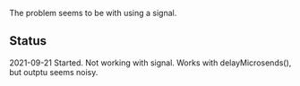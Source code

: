 
The problem seems to be with using a signal.  

## Status

2021-09-21	Started. Not working with signal. Works with delayMicrosends(), but outptu seems noisy.
